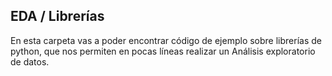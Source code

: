## EDA / Librerías 

En esta carpeta vas a poder encontrar código de ejemplo sobre librerías de python, que nos permiten en pocas líneas realizar un Análisis exploratorio de datos. 
